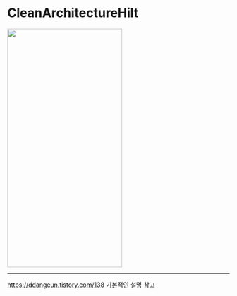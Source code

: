 # CleanArchitectureHilt

<img src="https://github.com/wo9374/StudyProject/assets/55440637/2bf3a659-1167-448c-b01c-27b6d55a88d0.jpg" width="260" height="540">

----
https://ddangeun.tistory.com/138
기본적인 설명 참고
